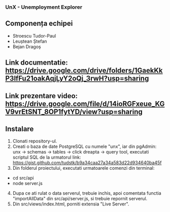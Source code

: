 ### UnX - Unemployment Explorer

## Componența echipei

- Stroescu Tudor-Paul
- Leuștean Ștefan
- Bejan Dragoș
  
## Link documentatie: https://drive.google.com/drive/folders/1GaekKkP3lfFu21oakAqjLyY2oQj_3rwH?usp=sharing
## Link prezentare video: https://drive.google.com/file/d/14ioRGFxeue_KGV9vrEtSNT_8OP1fytYD/view?usp=sharing
## Instalare

1. Clonati repository-ul.
2. Creati o baza de date PostgreSQL cu numele "unx", iar din pgAdmin: unx -> schemas -> tables -> click dreapta -> query tool, executati scriptul SQL de la urmatorul link: https://gist.github.com/tudstk/b9a34caa27a34a583d22d934640ba45f
3. Din folderul proiectului, executati urmatoarele comenzi din terminal:
- cd src/api
- node server.js
4. Dupa ce ati rulat o data serverul, trebuie inchis, apoi comentata functia "importAllData" din src/api/server.js, si trebuie repornit serverul.
5. Din src/views/index.html, porniti extensia "Live Server".
